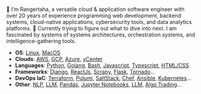 👋 I’m Rangertaha, a versatile cloud & application software engineer with over 20 years of experience programming web development, backend systems, cloud-native applications, cybersecurity tools, and data analytics platforms. 🌱 Currently trying to figure out what to dive into next. I am fascinated by systems of systems architectures, orchestration systems, and intelligence-gathering tools.

* **OS**: [Linux](), [MacOS]()
* **Clouds**: [AWS](https://aws.amazon.com/), [GCP](https://cloud.google.com/), [Azure](https://azure.microsoft.com), [vCenter](https://www.vmware.com/products/cloud-infrastructure/vcenter)
* **Languages**: [Python](https://www.python.org/), [Golang](), [Bash](), [Javascript](), [Typescript](), [HTML/CSS]()
* **Frameworks**: [Django](), [ReactJs](), [Scrapy](), [Flask](), [Tornado]()...
* **DevOps IaC**: [Terraform](), [Pulumi](), [SaltStack](), [Chef](), [Ansible](), [Kubernetes]()...
* **Other**: [NLP](https://www.nltk.org/), [LLM](https://en.wikipedia.org/wiki/Large_language_model), [Pandas](https://pandas.pydata.org/), [Jupyter Notebooks](https://[jupyter](https://jupyter.org/).org/), [LLM](), [Algo Trading]()...

